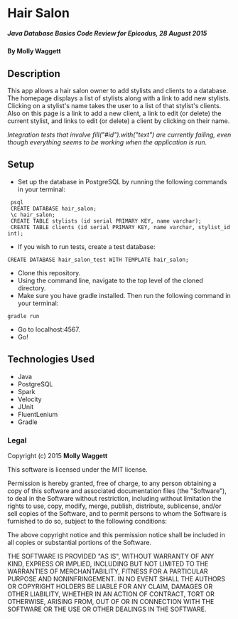 # Hair Salon

##### _Java Database Basics Code Review for Epicodus, 28 August 2015_

#### By **Molly Waggett**

## Description

This app allows a hair salon owner to add stylists and clients to a database.
The homepage displays a list of stylists along with a link to add new stylists.
Clicking on a stylist's name takes the user to a list of that stylist's clients.
Also on this page is a link to add a new client, a link to edit (or delete) the
current stylist, and links to edit (or delete) a client by clicking on their name.

_Integration tests that involve fill("#id").with("text") are currently failing,
even though everything seems to be working when the application is run._

## Setup

* Set up the database in PostgreSQL by running the following commands in your terminal:
```
 psql
 CREATE DATABASE hair_salon;
 \c hair_salon;
 CREATE TABLE stylists (id serial PRIMARY KEY, name varchar);
 CREATE TABLE clients (id serial PRIMARY KEY, name varchar, stylist_id int);
```
* If you wish to run tests, create a test database:
```
CREATE DATABASE hair_salon_test WITH TEMPLATE hair_salon;
```
* Clone this repository.
* Using the command line, navigate to the top level of the cloned directory.
* Make sure you have gradle installed. Then run the following command in your terminal:
```
gradle run
```
* Go to localhost:4567.
* Go!

## Technologies Used

* Java
* PostgreSQL
* Spark
* Velocity
* JUnit
* FluentLenium
* Gradle

### Legal

Copyright (c) 2015 **Molly Waggett**

This software is licensed under the MIT license.

Permission is hereby granted, free of charge, to any person obtaining a copy
of this software and associated documentation files (the "Software"), to deal
in the Software without restriction, including without limitation the rights
to use, copy, modify, merge, publish, distribute, sublicense, and/or sell
copies of the Software, and to permit persons to whom the Software is
furnished to do so, subject to the following conditions:

The above copyright notice and this permission notice shall be included in
all copies or substantial portions of the Software.

THE SOFTWARE IS PROVIDED "AS IS", WITHOUT WARRANTY OF ANY KIND, EXPRESS OR
IMPLIED, INCLUDING BUT NOT LIMITED TO THE WARRANTIES OF MERCHANTABILITY,
FITNESS FOR A PARTICULAR PURPOSE AND NONINFRINGEMENT. IN NO EVENT SHALL THE
AUTHORS OR COPYRIGHT HOLDERS BE LIABLE FOR ANY CLAIM, DAMAGES OR OTHER
LIABILITY, WHETHER IN AN ACTION OF CONTRACT, TORT OR OTHERWISE, ARISING FROM,
OUT OF OR IN CONNECTION WITH THE SOFTWARE OR THE USE OR OTHER DEALINGS IN
THE SOFTWARE.
